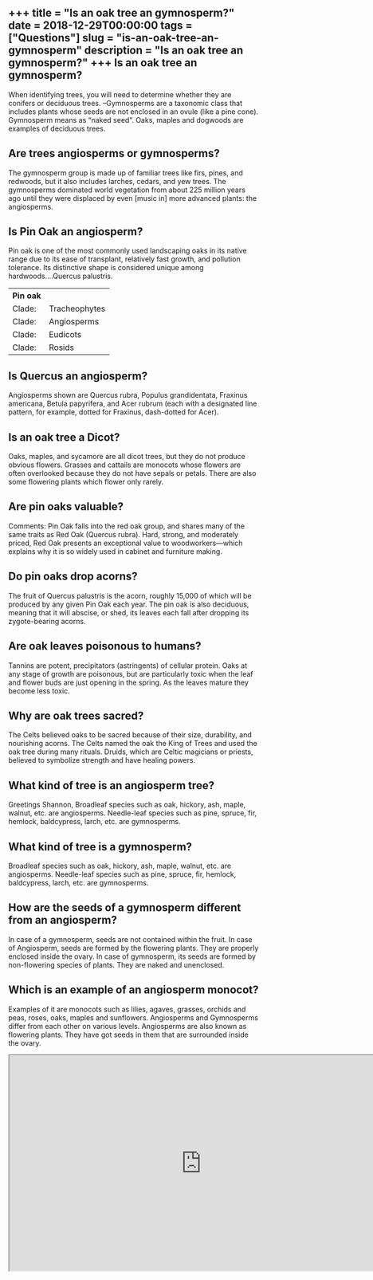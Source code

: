 +++
title = "Is an oak tree an gymnosperm?"
date = 2018-12-29T00:00:00
tags = ["Questions"]
slug = "is-an-oak-tree-an-gymnosperm"
description = "Is an oak tree an gymnosperm?"
+++
Is an oak tree an gymnosperm?
-----------------------------

When identifying trees, you will need to determine whether they are conifers or deciduous trees. –Gymnosperms are a taxonomic class that includes plants whose seeds are not enclosed in an ovule (like a pine cone). Gymnosperm means as “naked seed”. Oaks, maples and dogwoods are examples of deciduous trees.

Are trees angiosperms or gymnosperms?
-------------------------------------

The gymnosperm group is made up of familiar trees like firs, pines, and redwoods, but it also includes larches, cedars, and yew trees. The gymnosperms dominated world vegetation from about 225 million years ago until they were displaced by even \[music in\] more advanced plants: the angiosperms.

Is Pin Oak an angiosperm?
-------------------------

Pin oak is one of the most commonly used landscaping oaks in its native range due to its ease of transplant, relatively fast growth, and pollution tolerance. Its distinctive shape is considered unique among hardwoods….Quercus palustris.

<table><tr><th>Pin oak</th></tr><tr><td>Clade:</td><td>Tracheophytes</td></tr><tr><td>Clade:</td><td>Angiosperms</td></tr><tr><td>Clade:</td><td>Eudicots</td></tr><tr><td>Clade:</td><td>Rosids</td></tr></table>

Is Quercus an angiosperm?
-------------------------

Angiosperms shown are Quercus rubra, Populus grandidentata, Fraxinus americana, Betula papyrifera, and Acer rubrum (each with a designated line pattern, for example, dotted for Fraxinus, dash-dotted for Acer).

Is an oak tree a Dicot?
-----------------------

Oaks, maples, and sycamore are all dicot trees, but they do not produce obvious flowers. Grasses and cattails are monocots whose flowers are often overlooked because they do not have sepals or petals. There are also some flowering plants which flower only rarely.

Are pin oaks valuable?
----------------------

Comments: Pin Oak falls into the red oak group, and shares many of the same traits as Red Oak (Quercus rubra). Hard, strong, and moderately priced, Red Oak presents an exceptional value to woodworkers—which explains why it is so widely used in cabinet and furniture making.

Do pin oaks drop acorns?
------------------------

The fruit of Quercus palustris is the acorn, roughly 15,000 of which will be produced by any given Pin Oak each year. The pin oak is also deciduous, meaning that it will abscise, or shed, its leaves each fall after dropping its zygote-bearing acorns.

Are oak leaves poisonous to humans?
-----------------------------------

Tannins are potent, precipitators (astringents) of cellular protein. Oaks at any stage of growth are poisonous, but are particularly toxic when the leaf and flower buds are just opening in the spring. As the leaves mature they become less toxic.

Why are oak trees sacred?
-------------------------

The Celts believed oaks to be sacred because of their size, durability, and nourishing acorns. The Celts named the oak the King of Trees and used the oak tree during many rituals. Druids, which are Celtic magicians or priests, believed to symbolize strength and have healing powers.

What kind of tree is an angiosperm tree?
----------------------------------------

Greetings Shannon, Broadleaf species such as oak, hickory, ash, maple, walnut, etc. are angiosperms. Needle-leaf species such as pine, spruce, fir, hemlock, baldcypress, larch, etc. are gymnosperms.

What kind of tree is a gymnosperm?
----------------------------------

Broadleaf species such as oak, hickory, ash, maple, walnut, etc. are angiosperms. Needle-leaf species such as pine, spruce, fir, hemlock, baldcypress, larch, etc. are gymnosperms.

How are the seeds of a gymnosperm different from an angiosperm?
---------------------------------------------------------------

In case of a gymnosperm, seeds are not contained within the fruit. In case of Angiosperm, seeds are formed by the flowering plants. They are properly enclosed inside the ovary. In case of gymnosperm, its seeds are formed by non-flowering species of plants. They are naked and unenclosed.

Which is an example of an angiosperm monocot?
---------------------------------------------

Examples of it are monocots such as lilies, agaves, grasses, orchids and peas, roses, oaks, maples and sunflowers. Angiosperms and Gymnosperms differ from each other on various levels. Angiosperms are also known as flowering plants. They have got seeds in them that are surrounded inside the ovary.

<iframe allow="accelerometer; autoplay; clipboard-write; encrypted-media; gyroscope; picture-in-picture" allowfullscreen="" class="__youtube_prefs__  epyt-is-override  no-lazyload" data-no-lazy="1" data-origheight="433" data-origwidth="770" data-skipgform_ajax_framebjll="" height="433" id="_ytid_96510" loading="lazy" src="https://www.youtube.com/embed/-yrifledzw4?enablejsapi=1&autoplay=0&cc_load_policy=0&cc_lang_pref=&iv_load_policy=1&loop=0&modestbranding=0&rel=1&fs=1&playsinline=0&autohide=2&theme=dark&color=red&controls=1&" title="YouTube player" width="770"></iframe>
